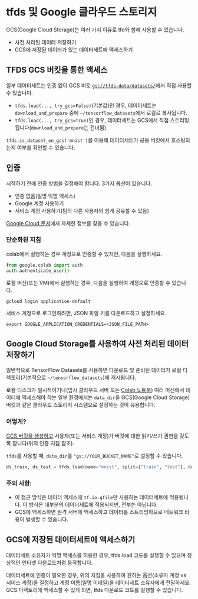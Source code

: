 # tfds 및 Google 클라우드 스토리지

GCS(Google Cloud Storage)는 여러 가지 이유로 tfd와 함께 사용할 수 있습니다.

- 사전 처리된 데이터 저장하기
- GCS에 저장된 데이터가 있는 데이터세트에 액세스하기

## TFDS GCS 버킷을 통한 액세스

일부 데이터세트는 인증 없이 GCS 버킷 [`gs://tfds-data/datasets/`](https://console.cloud.google.com/storage/browser/tfds-data)에서 직접 사용할 수 있습니다.

- `tfds.load(..., try_gcs=False)`(기본값)인 경우, 데이터세트는 `download_and_prepare` 중에 `~/tensorflow_datasets`에서 로컬로 복사됩니다.
- `tfds.load(..., try_gcs=True)`인 경우, 데이터세트는 GCS에서 직접 스트리밍됩니다(`download_and_prepare`는 건너뜀).

`tfds.is_dataset_on_gcs('mnist')`를 이용해 데이터세트가 공용 버킷에서 호스팅되는지 여부를 확인할 수 있습니다.

## 인증

시작하기 전에 인증 방법을 결정해야 합니다. 3가지 옵션이 있습니다.

- 인증 없음(일명 익명 액세스)
- Google 계정 사용하기
- 서비스 계정 사용하기(팀의 다른 사용자와 쉽게 공유할 수 있음)

[Google Cloud 문서](https://cloud.google.com/docs/authentication/getting-started)에서 자세한 정보를 찾을 수 있습니다.

### 단순화된 지침

colab에서 실행하는 경우 계정으로 인증할 수 있지만, 다음을 실행하세요.

```python
from google.colab import auth
auth.authenticate_user()
```

로컬 머신(또는 VM)에서 실행하는 경우, 다음을 실행하여 계정으로 인증할 수 있습니다.

```shell
gcloud login application-default
```

서비스 계정으로 로그인하려면, JSON 파일 키를 다운로드하고 설정하세요.

```shell
export GOOGLE_APPLICATION_CREDENTIALS=<JSON_FILE_PATH>
```

## Google Cloud Storage를 사용하여 사전 처리된 데이터 저장하기

일반적으로 TensorFlow Datasets를 사용하면 다운로드 및 준비된 데이터가 로컬 디렉토리(기본적으로 `~/tensorflow_datasets`)에 캐시됩니다.

로컬 디스크가 일시적이거나(임시 클라우드 서버 또는 [Colab 노트북](https://colab.research.google.com)) 여러 머신에서 데이터에 액세스해야 하는 일부 환경에서는 `data_dir`을 GCS(Google Cloud Storage) 버킷과 같은 클라우드 스토리지 시스템으로 설정하는 것이 유용합니다.

### 어떻게?

[GCS 버킷을 생성하고](https://cloud.google.com/storage/docs/creating-buckets) 사용자(또는 서비스 계정)가 버킷에 대한 읽기/쓰기 권한을 갖도록 합니다(위의 인증 지침 참조).

`tfds`를 사용할 때, `data_dir`를  `"gs://YOUR_BUCKET_NAME"`로 설정할 수 있습니다.

```python
ds_train, ds_test = tfds.load(name="mnist", split=["train", "test"], data_dir="gs://YOUR_BUCKET_NAME")
```

### 주의 사항:

- 이 접근 방식은 데이터 액세스에 `tf.io.gfile`만 사용하는 데이터세트에 적용됩니다. 이 방식은 대부분의 데이터세트에 적용되지만, 전부는 아닙니다.
- GCS에 액세스하면 원격 서버에 액세스하고 데이터를 스트리밍하므로 네트워크 비용이 발생할 수 있습니다.

## GCS에 저장된 데이터세트에 액세스하기

데이터세트 소유자가 익명 액세스를 허용한 경우, tfds.load 코드를 실행할 수 있으며 정상적인 인터넷 다운로드처럼 동작합니다.

데이터세트에 인증이 필요한 경우, 위의 지침을 사용하여 원하는 옵션(소유자 계정 vs 서비스 계정)을 결정하고 계정 이름(일명 이메일)을 데이터세트 소유자에게 전달하세요. GCS 디렉토리에 액세스할 수 있게 되면, tfds 다운로드 코드를 실행할 수 있습니다.

